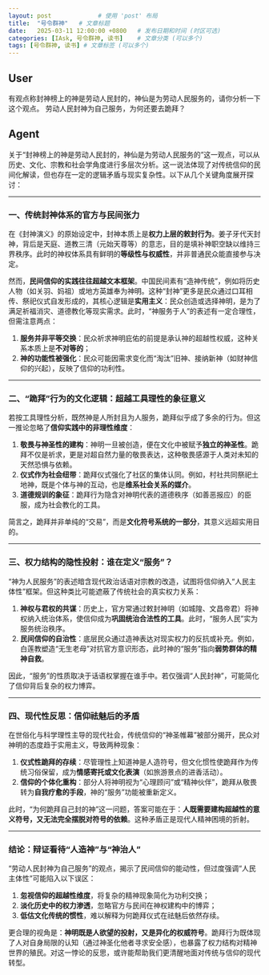 ```yaml
---
layout: post             # 使用 'post' 布局
title:  "号令群神"   # 文章标题
date:   2025-03-11 12:00:00 +0800   # 发布日期和时间 (时区可选)
categories: [IAsk, 号令群神, 读书]    # 文章分类 (可以多个)
tags: [号令群神, 读书] # 文章标签 (可以多个)
---
```



## User

有观点称封神榜上的神是劳动人民封的，神仙是为劳动人民服务的，请你分析一下这个观点。 劳动人民封神为自己服务，为何还要去跪拜？


## Agent

关于“封神榜上的神是劳动人民封的，神仙是为劳动人民服务的”这一观点，可以从历史、文化、宗教和社会学角度进行多层次分析。这一说法体现了对传统信仰的民间化解读，但也存在一定的逻辑矛盾与现实复杂性。以下从几个关键角度展开探讨：

---

### **一、传统封神体系的官方与民间张力**
在《封神演义》的原始设定中，封神本质上是**权力上层的敕封行为**。姜子牙代天封神，背后是天庭、道教三清（元始天尊等）的意志，目的是填补神职空缺以维持三界秩序。此时的神权体系具有鲜明的**等级性与权威性**，并非普通民众能直接参与决定。

然而，**民间信仰的实践往往超越文本框架**。中国民间素有“造神传统”，例如将历史人物（如关羽、妈祖）或地方英雄奉为神明。这种“封神”更多是民众通过口耳相传、祭祀仪式自发形成的，其核心逻辑是**实用主义**：民众创造或选择神明，是为了满足祈福消灾、道德教化等现实需求。此时，“神服务于人”的表述有一定合理性，但需注意两点：
1. **服务并非平等交换**：民众祈求神明庇佑的前提是承认神的超越性权威，这种关系本质上是**不对等的**；
2. **神的功能性被强化**：民众可能因需求变化而“淘汰”旧神、接纳新神（如财神信仰的兴起），反映了信仰的功利性。

---

### **二、“跪拜”行为的文化逻辑：超越工具理性的象征意义**
若按工具理性分析，既然神是人所封且为人服务，跪拜似乎成了多余的行为。但这一推论忽略了**信仰实践中的非理性维度**：
1. **敬畏与神圣性的建构**：神明一旦被创造，便在文化中被赋予**独立的神圣性**。跪拜不仅是祈求，更是对超自然力量的敬畏表达，这种敬畏感源于人类对未知的天然恐惧与依赖。
2. **仪式作为社会纽带**：跪拜仪式强化了社区的集体认同。例如，村社共同祭祀土地神，既是个体与神的互动，也是**维系社会关系的媒介**。
3. **道德规训的象征**：跪拜行为隐含对神明代表的道德秩序（如善恶报应）的臣服，成为社会教化的工具。

简言之，跪拜并非单纯的“交易”，而是**文化符号系统的一部分**，其意义远超实用目的。

---

### **三、权力结构的隐性投射：谁在定义“服务”？**
“神为人民服务”的表述暗含现代政治话语对宗教的改造，试图将信仰纳入“人民主体性”框架。但这种类比可能遮蔽了传统社会的真实权力关系：
1. **神权与君权的共谋**：历史上，官方常通过敕封神明（如城隍、文昌帝君）将神权纳入统治体系，使信仰成为**巩固统治合法性的工具**。此时，“服务人民”实为服务统治秩序。
2. **民间信仰的自治性**：底层民众通过造神表达对现实权力的反抗或补充。例如，白莲教塑造“无生老母”对抗官方意识形态，此时神的“服务”指向**弱势群体的精神自救**。

因此，“服务”的性质取决于话语权掌握在谁手中。若仅强调“人民封神”，可能简化了信仰背后复杂的权力博弈。

---

### **四、现代性反思：信仰祛魅后的矛盾**
在世俗化与科学理性主导的现代社会，传统信仰的“神圣帷幕”被部分揭开，民众对神明的态度趋于实用主义，导致两种现象：
1. **仪式性跪拜的存续**：尽管理性上知道神是人造符号，但文化惯性使跪拜作为传统习俗保留，成为**情感寄托或文化表演**（如旅游景点的进香活动）。
2. **信仰的个体化重构**：部分人将神明视为“心理顾问”或“精神伙伴”，跪拜从敬畏转为**自我疗愈的手段**，神的“服务”功能被重新定义。

此时，“为何跪拜自己封的神”这一问题，答案可能在于：**人既需要建构超越性的意义符号，又无法完全摆脱对符号的依赖**。这种矛盾正是现代人精神困境的折射。

---

### **结论：辩证看待“人造神”与“神治人”**
“劳动人民封神为自己服务”的观点，揭示了民间信仰的能动性，但过度强调“人民主体性”可能陷入以下误区：
1. **忽视信仰的超越性维度**，将复杂的精神现象简化为功利交换；
2. **淡化历史中的权力渗透**，忽略官方与民间在神权建构中的博弈；
3. **低估文化传统的惯性**，难以解释为何跪拜仪式在祛魅后依然存续。

更合理的视角是：**神明既是人欲望的投射，又是异化的权威符号**。跪拜行为既体现了人对自身局限的认知（通过神圣化他者寻求安全感），也暴露了权力结构对精神世界的殖民。对这一悖论的反思，或许能帮助我们更清醒地面对传统与信仰的现代转型。

